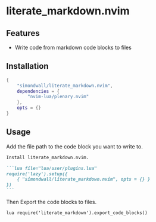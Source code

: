 # literate_markdown.nvim

## Features

- Write code from markdown code blocks to files

## Installation

```lua
{ 
    "simondwall/literate_markdown.nvim",
    dependencies = {
        "nvim-lua/plenary.nvim"
    },
    opts = {}
}
```

## Usage

Add the file path to the code block you want to write to.

````markdown
Install literate_markdown.nvim.

```lua file="lua/user/plugins.lua"
require('lazy').setup({
    { "simondwall/literate_markdown.nvim", opts = {} }
})
```
````

Then Export the code blocks to files.

```vim
lua require('literate_markdown').export_code_blocks()
```
